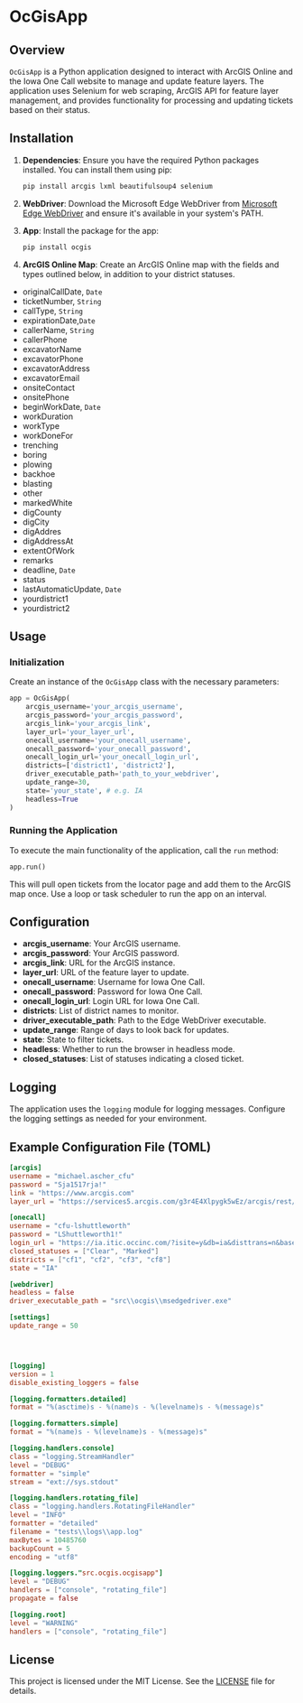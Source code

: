 # OcGisApp

## Overview

`OcGisApp` is a Python application designed to interact with ArcGIS Online and the Iowa One Call website to manage and update feature layers. The application uses Selenium for web scraping, ArcGIS API for feature layer management, and provides functionality for processing and updating tickets based on their status.

## Installation

1. **Dependencies**: Ensure you have the required Python packages installed. You can install them using pip:

    ```bash
    pip install arcgis lxml beautifulsoup4 selenium
    ```

2. **WebDriver**: Download the Microsoft Edge WebDriver from [Microsoft Edge WebDriver](https://developer.microsoft.com/en-us/microsoft-edge/tools/webdriver/) and ensure it's available in your system's PATH.

3. **App**: Install the package for the app:

    ```bash
    pip install ocgis
    ```

4. **ArcGIS Online Map**: Create an ArcGIS Online map with the fields and types outlined below, in addition to your district statuses.
- originalCallDate, ```Date```
- ticketNumber, ```String```
- callType, ```String```
- expirationDate,```Date```
- callerName, ```String```
- callerPhone
- excavatorName
- excavatorPhone
- excavatorAddress
- excavatorEmail
- onsiteContact
- onsitePhone
- beginWorkDate, ```Date```
- workDuration
- workType
- workDoneFor
- trenching
- boring
- plowing
- backhoe
- blasting
- other
- markedWhite
- digCounty
- digCity
- digAddres
- digAddressAt
- extentOfWork
- remarks
- deadline, ```Date```
- status
- lastAutomaticUpdate, ```Date```
- yourdistrict1
- yourdistrict2

## Usage

### Initialization

Create an instance of the `OcGisApp` class with the necessary parameters:

```python
app = OcGisApp(
    arcgis_username='your_arcgis_username',
    arcgis_password='your_arcgis_password',
    arcgis_link='your_arcgis_link',
    layer_url='your_layer_url',
    onecall_username='your_onecall_username',
    onecall_password='your_onecall_password',
    onecall_login_url='your_onecall_login_url',
    districts=['district1', 'district2'],
    driver_executable_path='path_to_your_webdriver',
    update_range=30,
    state='your_state', # e.g. IA
    headless=True
)
```

### Running the Application

To execute the main functionality of the application, call the `run` method:

```python
app.run()
```

This will pull open tickets from the locator page and add them to the ArcGIS map once. Use a loop or task scheduler to run the app on an interval.

## Configuration

- **arcgis_username**: Your ArcGIS username.
- **arcgis_password**: Your ArcGIS password.
- **arcgis_link**: URL for the ArcGIS instance.
- **layer_url**: URL of the feature layer to update.
- **onecall_username**: Username for Iowa One Call.
- **onecall_password**: Password for Iowa One Call.
- **onecall_login_url**: Login URL for Iowa One Call.
- **districts**: List of district names to monitor.
- **driver_executable_path**: Path to the Edge WebDriver executable.
- **update_range**: Range of days to look back for updates.
- **state**: State to filter tickets.
- **headless**: Whether to run the browser in headless mode.
- **closed_statuses**: List of statuses indicating a closed ticket.

## Logging

The application uses the `logging` module for logging messages. Configure the logging settings as needed for your environment.

## Example Configuration File (TOML)

```toml
[arcgis]
username = "michael.ascher_cfu"
password = "Sja1517rja!"
link = "https://www.arcgis.com"
layer_url = "https://services5.arcgis.com/g3r4E4Xlpygk5wEz/arcgis/rest/services/Locate_Tickets/FeatureServer/0"

[onecall]
username = "cfu-lshuttleworth"
password = "LShuttleworth1!"
login_url = "https://ia.itic.occinc.com/?isite=y&db=ia&disttrans=n&basetrans=n&trans_id=0&district_code=0&record_id=0&trans_state="
closed_statuses = ["Clear", "Marked"]
districts = ["cf1", "cf2", "cf3", "cf8"]
state = "IA"

[webdriver]
headless = false
driver_executable_path = "src\\ocgis\\msedgedriver.exe"

[settings]
update_range = 50




[logging]
version = 1
disable_existing_loggers = false

[logging.formatters.detailed]
format = "%(asctime)s - %(name)s - %(levelname)s - %(message)s"

[logging.formatters.simple]
format = "%(name)s - %(levelname)s - %(message)s"

[logging.handlers.console]
class = "logging.StreamHandler"
level = "DEBUG"
formatter = "simple"
stream = "ext://sys.stdout"

[logging.handlers.rotating_file]
class = "logging.handlers.RotatingFileHandler"
level = "INFO"
formatter = "detailed"
filename = "tests\\logs\\app.log"
maxBytes = 10485760
backupCount = 5
encoding = "utf8"

[logging.loggers."src.ocgis.ocgisapp"]
level = "DEBUG"
handlers = ["console", "rotating_file"]
propagate = false

[logging.root]
level = "WARNING"
handlers = ["console", "rotating_file"]
```

## License

This project is licensed under the MIT License. See the [LICENSE](LICENSE) file for details.
